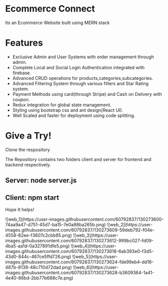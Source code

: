 
<h1>Ecommerce Connect</h1>
<p>Its an Ecommerce Website built using MERN stack</p>
<h1>Features</h1>
<ul>
<li>Exclusive Admin and User Systems with order management through admin.</li>
<li>Complete Local and Social Login Authentication integrated with firebase.</li>
<li>Advanced CRUD operations for products,categories,subcategories.</li>
<li>Advanced Filtering System through various filters and Star Rating system.</li>
<li>Payment Methods using card(through Stripe) and Cash on Delivery with coupon.</li>
<li>Redux integration for global state management.</li>
<li>Styling using bootstrap css and ant design(React UI).</li>
<li>Well Scaled and faster for deployment using code splitting.</li>
</ul>

<h1>Give a Try!</h1>
<p>Clone the respository</p>
<p>The Repository contains two folders client and server for frontend and backend respectively.<p>
<h2>Server: node server.js</h2>
<h2>Client: npm start</h2>
<p>Hope It helps!</p>
![web_1](https://user-images.githubusercontent.com/60792837/130273600-74aa9a47-d751-45d7-ba15-7e0a88ba265b.png)
![web_2](https://user-images.githubusercontent.com/60792837/130273609-59deb792-f04e-4558-82ee-f3607c2cbb85.png)
![web_3](https://user-images.githubusercontent.com/60792837/130273612-999bc027-fd09-4ba5-aa1d-0a327891dfe5.png)
![web_4](https://user-images.githubusercontent.com/60792837/130273618-6ab393e0-f3d5-43d0-844c-467ce5ffd726.png)
![web_5](https://user-images.githubusercontent.com/60792837/130273624-fde99eb4-dd16-487b-8138-48c710d72dad.png)
![web_6](https://user-images.githubusercontent.com/60792837/130273628-b3609364-1a41-4e40-86bd-2bb77b688c7e.png)

